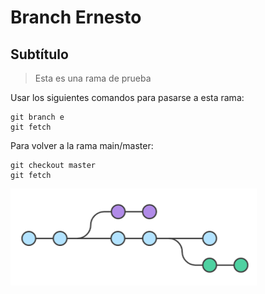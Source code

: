 # Branch Ernesto

## Subtítulo

> Esta es una rama de prueba

Usar los siguientes comandos para pasarse a esta rama:
```
git branch e
git fetch
```

Para volver a la rama main/master:
```
git checkout master
git fetch
```

![Imagen de una rama git](./images/imagen.png)
